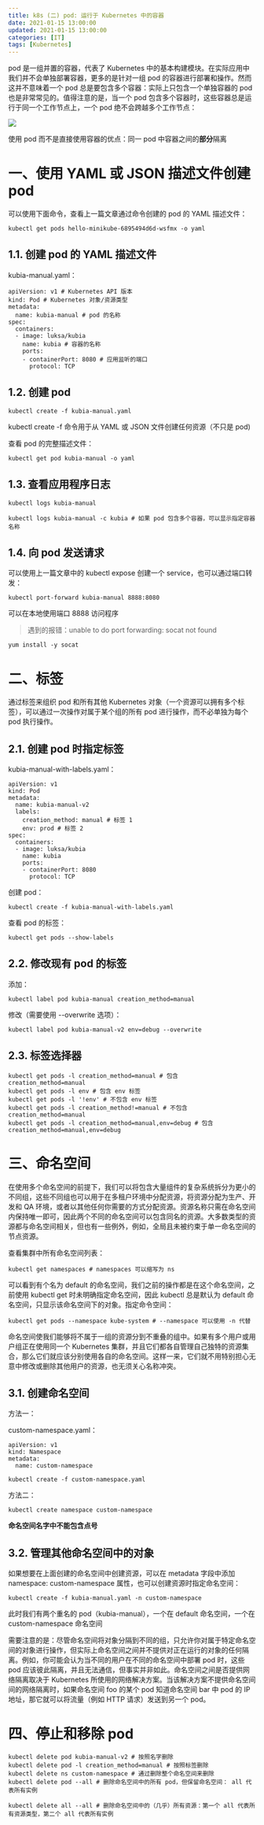 ```yaml
---
title: k8s (二) pod: 运行于 Kubernetes 中的容器
date: 2021-01-15 13:00:00
updated: 2021-01-15 13:00:00
categories: [IT]
tags: [Kubernetes]
---
```


pod 是一组并置的容器，代表了 Kubernetes 中的基本构建模块。在实际应用中我们并不会单独部署容器，更多的是针对一组 pod 的容器进行部署和操作。然而这并不意味着一个 pod 总是要包含多个容器：实际上只包含一个单独容器的 pod 也是非常常见的。值得注意的是，当一个 pod 包含多个容器时，这些容器总是运行于同一个工作节点上，一个 pod 绝不会跨越多个工作节点：

![](https://victorblog.nos-eastchina1.126.net/2120/2/pod.png)

使用 pod 而不是直接使用容器的优点：同一 pod 中容器之间的**部分**隔离

# 一、使用 YAML 或 JSON 描述文件创建 pod

可以使用下面命令，查看上一篇文章通过命令创建的 pod 的 YAML 描述文件：

```kubectl get pods hello-minikube-6895494d6d-wsfmx -o yaml```

## 1.1. 创建 pod 的 YAML 描述文件

kubia-manual.yaml：

```
apiVersion: v1 # Kubernetes API 版本
kind: Pod # Kubernetes 对象/资源类型
metadata:
  name: kubia-manual # pod 的名称
spec:
  containers:
  - image: luksa/kubia
    name: kubia # 容器的名称
    ports:
    - containerPort: 8080 # 应用监听的端口
      protocol: TCP
```

## 1.2. 创建 pod

```kubectl create -f kubia-manual.yaml```

kubectl create -f 命令用于从 YAML 或 JSON 文件创建任何资源（不只是 pod) 

查看 pod 的完整描述文件：

```kubectl get pod kubia-manual -o yaml```

## 1.3. 查看应用程序日志

```
kubectl logs kubia-manual

kubectl logs kubia-manual -c kubia # 如果 pod 包含多个容器，可以显示指定容器名称
```

## 1.4. 向 pod 发送请求

可以使用上一篇文章中的 kubectl expose 创建一个 service，也可以通过端口转发：

```kubectl port-forward kubia-manual 8888:8080```

可以在本地使用端口 8888 访问程序 

> 遇到的报错：unable to do port forwarding: socat not found

```yum install -y socat```

# 二、标签

通过标签来组织 pod 和所有其他 Kubernetes 对象（一个资源可以拥有多个标签），可以通过一次操作对属于某个组的所有 pod 进行操作，而不必单独为每个 pod 执行操作。

## 2.1. 创建 pod 时指定标签

kubia-manual-with-labels.yaml：

```
apiVersion: v1
kind: Pod
metadata:
  name: kubia-manual-v2
  labels:
    creation_method: manual # 标签 1
    env: prod # 标签 2
spec:
  containers:
  - image: luksa/kubia
    name: kubia
    ports:
    - containerPort: 8080
      protocol: TCP
```

创建 pod：

```kubectl create -f kubia-manual-with-labels.yaml```

查看 pod 的标签：

```kubectl get pods --show-labels```

## 2.2. 修改现有 pod 的标签

添加：

```kubectl label pod kubia-manual creation_method=manual```

修改（需要使用 --overwrite 选项）：

```kubectl label pod kubia-manual-v2 env=debug --overwrite```

## 2.3. 标签选择器

```
kubectl get pods -l creation_method=manual # 包含 creation_method=manual
kubectl get pods -l env # 包含 env 标签
kubectl get pods -l '!env' # 不包含 env 标签
kubectl get pods -l creation_method!=manual # 不包含 creation_method=manual
kubectl get pods -l creation_method=manual,env=debug # 包含 creation_method=manual,env=debug
```

# 三、命名空间

在使用多个命名空间的前提下，我们可以将包含大量组件的复杂系统拆分为更小的不同组，这些不同组也可以用于在多租户环境中分配资源，将资源分配为生产、开发和 QA 环境，或者以其他任何你需要的方式分配资源。资源名称只需在命名空间内保持唯一即可，因此两个不同的命名空间可以包含同名的资源。大多数类型的资源都与命名空间相关，但也有一些例外，例如，全局且未被约束于单一命名空间的节点资源。

查看集群中所有命名空间列表：

```kubectl get namespaces # namespaces 可以缩写为 ns```

可以看到有个名为 default 的命名空间，我们之前的操作都是在这个命名空间，之前使用 kubectl get 时未明确指定命名空间，因此 kubectl 总是默认为 default 命名空间，只显示该命名空间下的对象。指定命令空间： 

```kubectl get pods --namespace kube-system # --namespace 可以使用 -n 代替```

命名空间使我们能够将不属于一组的资源分到不重叠的组中。如果有多个用户或用户组正在使用同一个 Kubernetes 集群，并且它们都各自管理自己独特的资源集合，那么它们就应该分别使用各自的命名空间。这样一来，它们就不用特别担心无意中修改或删除其他用户的资源，也无须关心名称冲突。

## 3.1. 创建命名空间

方法一：

custom-namespace.yaml：

```
apiVersion: v1
kind: Namespace
metadata:
  name: custom-namespace
```

```kubectl create -f custom-namespace.yaml```

方法二：

```kubectl create namespace custom-namespace```

**命名空间名字中不能包含点号**

## 3.2. 管理其他命名空间中的对象

如果想要在上面创建的命名空间中创建资源，可以在 metadata 字段中添加 namespace: custom-namespace 属性，也可以创建资源时指定命名空间：

```kubectl create -f kubia-manual.yaml -n custom-namespace```

此时我们有两个重名的 pod（kubia-manual），一个在 default 命名空间，一个在 custom-namespace 命名空间

需要注意的是：尽管命名空间将对象分隔到不同的组，只允许你对属于特定命名空间的对象进行操作，但实际上命名空间之间并不提供对正在运行的对象的任何隔离。例如，你可能会认为当不同的用户在不同的命名空间中部署 pod 时，这些 pod 应该彼此隔离，并且无法通信，但事实并非如此。命名空间之间是否提供网络隔离取决于 Kubernetes 所使用的网络解决方案。当该解决方案不提供命名空间间的网络隔离时，如果命名空间 foo 的某个 pod 知道命名空间 bar 中 pod 的 IP 地址，那它就可以将流量（例如 HTTP 请求）发送到另一个 pod。

# 四、停止和移除 pod

```
kubectl delete pod kubia-manual-v2 # 按照名字删除
kubectl delete pod -l creation_method=manual # 按照标签删除
kubectl delete ns custom-namespace # 通过删除整个命名空间来删除
kubectl delete pod --all # 删除命名空间中的所有 pod，但保留命名空间： all 代表所有实例

kubectl delete all --all # 删除命名空间中的（几乎）所有资源：第一个 all 代表所有资源类型，第二个 all 代表所有实例
```

